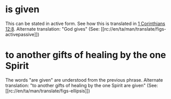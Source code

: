 # is given

This can be stated in active form. See how this is translated in [1 Corinthians 12:8](./07.md). Alternate translation: "God gives" (See: [[rc://en/ta/man/translate/figs-activepassive]])

# to another gifts of healing by the one Spirit

The words "are given" are understood from the previous phrase. Alternate translation: "to another gifts of healing by the one Spirit are given" (See: [[rc://en/ta/man/translate/figs-ellipsis]])

